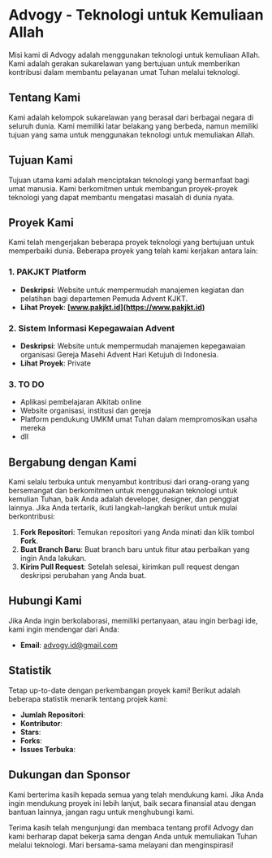 # Advogy - Teknologi untuk Kemuliaan Allah
Misi kami di Advogy adalah menggunakan teknologi untuk kemuliaan Allah. Kami adalah gerakan sukarelawan yang bertujuan untuk memberikan kontribusi dalam membantu pelayanan umat Tuhan melalui teknologi.

## Tentang Kami
Kami adalah kelompok sukarelawan yang berasal dari berbagai negara di seluruh dunia. Kami memiliki latar belakang yang berbeda, namun memiliki tujuan yang sama untuk menggunakan teknologi untuk memuliakan Allah.

## Tujuan Kami
Tujuan utama kami adalah menciptakan teknologi yang bermanfaat bagi umat manusia. Kami berkomitmen untuk membangun proyek-proyek teknologi yang dapat membantu mengatasi masalah di dunia nyata.

## Proyek Kami
Kami telah mengerjakan beberapa proyek teknologi yang bertujuan untuk memperbaiki dunia. Beberapa proyek yang telah kami kerjakan antara lain:

### 1. **PAKJKT Platform**
   - **Deskripsi**: Website untuk mempermudah manajemen kegiatan dan pelatihan bagi departemen Pemuda Advent KJKT.
   - **Lihat Proyek**: **[www.pakjkt.id](https://www.pakjkt.id)**

### 2. **Sistem Informasi Kepegawaian Advent**
   - **Deskripsi**: Website untuk mempermudah manajemen kepegawaian organisasi Gereja Masehi Advent Hari Ketujuh di Indonesia.
   - **Lihat Proyek**: Private

### 3. TO DO
   - Aplikasi pembelajaran Alkitab online
   - Website organisasi, institusi dan gereja
   - Platform pendukung UMKM umat Tuhan dalam mempromosikan usaha mereka
   - dll

## Bergabung dengan Kami
Kami selalu terbuka untuk menyambut kontribusi dari orang-orang yang bersemangat dan berkomitmen untuk menggunakan teknologi untuk kemulian Tuhan, baik Anda adalah developer, designer, dan penggiat lainnya.  Jika Anda tertarik, ikuti langkah-langkah berikut untuk mulai berkontribusi:
1. **Fork Repositori**: Temukan repositori yang Anda minati dan klik tombol **Fork**.
2. **Buat Branch Baru**: Buat branch baru untuk fitur atau perbaikan yang ingin Anda lakukan.
3. **Kirim Pull Request**: Setelah selesai, kirimkan pull request dengan deskripsi perubahan yang Anda buat.

## Hubungi Kami
Jika Anda ingin berkolaborasi, memiliki pertanyaan, atau ingin berbagi ide, kami ingin mendengar dari Anda:
- **Email**: [advogy.id@gmail.com](mailto:advogy.id@gmail.com)

## Statistik
Tetap up-to-date dengan perkembangan proyek kami! Berikut adalah beberapa statistik menarik tentang projek kami:

- **Jumlah Repositori**: 
- **Kontributor**: 
- **Stars**: 
- **Forks**:
- **Issues Terbuka**:

## Dukungan dan Sponsor
Kami berterima kasih kepada semua yang telah mendukung kami. Jika Anda ingin mendukung proyek ini lebih lanjut, baik secara finansial atau dengan bantuan lainnya, jangan ragu untuk menghubungi kami.


Terima kasih telah mengunjungi dan membaca tentang profil Advogy dan kami berharap dapat bekerja sama dengan Anda untuk memuliakan Tuhan melalui teknologi.  Mari bersama-sama melayani dan menginspirasi!
